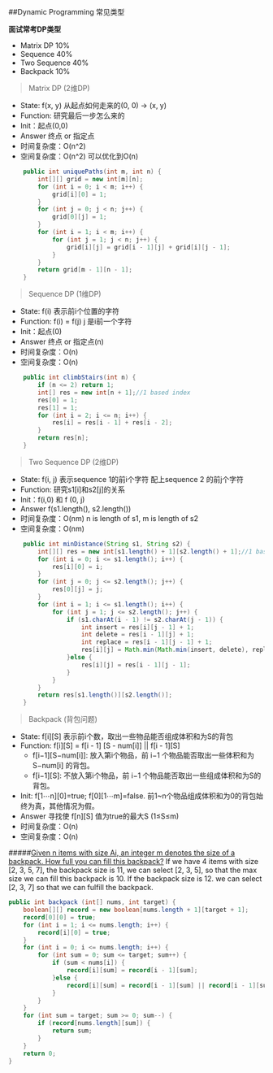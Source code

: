 ##Dynamic Programming 常见类型

**面试常考DP类型**
-	Matrix DP 10%
-	Sequence 40%
-	Two Sequence 40%
-	Backpack 10%  

>Matrix DP (2维DP)
-	State: f(x, y) 从起点如何走来的(0,  0) -> (x, y)
-	Function:  研究最后一步怎么来的
-	Init：起点(0,0) 
-	Answer 终点 or 指定点
-	时间复杂度：O(n^2)
-	空间复杂度：O(n^2) 可以优化到O(n)

```java
    public int uniquePaths(int m, int n) {
        int[][] grid = new int[m][n];
        for (int i = 0; i < m; i++) {
            grid[i][0] = 1;
        }
        for (int j = 0; j < n; j++) {
            grid[0][j] = 1;
        }
        for (int i = 1; i < m; i++) {
            for (int j = 1; j < n; j++) {
                grid[i][j] = grid[i - 1][j] + grid[i][j - 1];   
            }
        }
        return grid[m - 1][n - 1];
    }
```

>Sequence DP (1维DP)
-	State: f(i) 表示前i个位置的字符
-	Function:  f(i) = f(j) j 是i前一个字符
-	Init：起点(0)
-	Answer 终点 or 指定点(n)
-	时间复杂度：O(n)
-	空间复杂度：O(n)

```java
    public int climbStairs(int n) {
        if (n <= 2) return 1;
        int[] res = new int[n + 1];//1 based index
        res[0] = 1;
        res[1] = 1;
        for (int i = 2; i <= n; i++) {
            res[i] = res[i - 1] + res[i - 2];
        }
        return res[n];
    }
```

>Two Sequence DP (2维DP)
-	State: f(i, j) 表示sequence 1的前i个字符 配上sequence 2 的前j个字符
-	Function:  研究s1[i]和s2[j]的关系
-	Init：f(i,0) 和 f (0, j) 
-	Answer f(s1.length(), s2.length())
-	时间复杂度：O(nm) n is length of s1, m is length of s2
-	空间复杂度：O(nm) 

```java
    public int minDistance(String s1, String s2) {
        int[][] res = new int[s1.length() + 1][s2.length() + 1];//1 based index
        for (int i = 0; i <= s1.length(); i++) {
            res[i][0] = i;
        }
        for (int j = 0; j <= s2.length(); j++) {
            res[0][j] = j;
        }
        for (int i = 1; i <= s1.length(); i++) {
            for (int j = 1; j <= s2.length(); j++) {
                if (s1.charAt(i - 1) != s2.charAt(j - 1)) {
                    int insert = res[i][j - 1] + 1;
                    int delete = res[i - 1][j] + 1;
                    int replace = res[i - 1][j - 1] + 1;
                    res[i][j] = Math.min(Math.min(insert, delete), replace);
                }else {
                    res[i][j] = res[i - 1][j - 1];
                }
            }
        }
        return res[s1.length()][s2.length()];
    }
```
>Backpack (背包问题)
-	State: f[i][S] 表示前i个数，取出一些物品能否组成体积和为S的背包
-	Function:  f[i][S] = f[i - 1] [S - num[i]] || f[i - 1][S]
	-	 f[i−1][S−num[i]]: 放入第i个物品，前 i−1 个物品能否取出一些体积和为 S−num[i] 的背包。
	-	 f[i−1][S]: 不放入第i个物品，前 i−1 个物品能否取出一些组成体积和为S的背包。
-	Init: f[1⋯n][0]=true; f[0][1⋯m]=false. 前1~n个物品组成体积和为0的背包始终为真，其他情况为假。
-	Answer 寻找使 f[n][S] 值为true的最大S (1≤S≤m)
-	时间复杂度：O(n)
-	空间复杂度：O(n)

#####[Given n items with size Ai, an integer m denotes the size of a backpack. How full you can fill this backpack?](http://www.lintcode.com/en/problem/backpack/)
 If we have 4 items with size [2, 3, 5, 7], the backpack size is 11, we can select [2, 3, 5], so that the max size we can fill this backpack is 10. If the backpack size is 12. we can select [2, 3, 7] so that we can fulfill the backpack.

```java
public int backpack (int[] nums, int target) {
	boolean[][] record = new boolean[nums.length + 1][target + 1];
	record[0][0] = true;
	for (int i = 1; i <= nums.length; i++) {
		record[i][0] = true;		
	}
	for (int i = 0; i <= nums.length; i++) {
		for (int sum = 0; sum <= target; sum++) {
			if (sum < nums[i]) {
				record[i][sum] = record[i - 1][sum];
			}else {
				record[i][sum] = record[i - 1][sum] || record[i - 1][sum - nums[i]];
			}
		}
	}
	for (int sum = target; sum >= 0; sum--) {
		if (record[nums.length][sum]) {
			return sum;
		}
	}
	return 0;
}
```